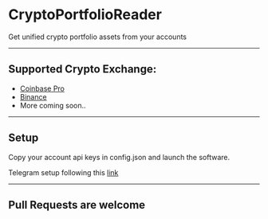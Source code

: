 # CryptoPortfolioReader
Get unified crypto portfolio assets from your accounts

---

## Supported Crypto Exchange:

- [Coinbase Pro](https://pro.coinbase.com/)
- [Binance](https://www.binance.com/)
- More coming soon..

---

## Setup

Copy your account api keys in config.json and launch the software.

Telegram setup following this [link](https://tuledev.github.io/logger/swift/telegram-bot-as-a-real-time-logger/)

---

## Pull Requests are welcome